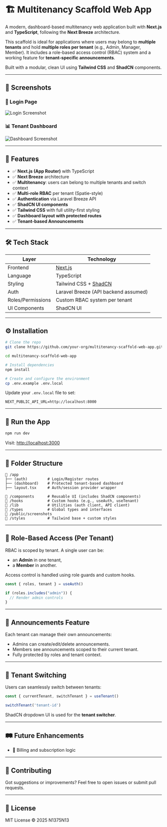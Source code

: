 # 🏗️ Multitenancy Scaffold Web App

A modern, dashboard-based multitenancy web application built with **Next.js** and **TypeScript**, following the **Next Breeze** architecture.

This scaffold is ideal for applications where users may belong to **multiple tenants** and hold **multiple roles per tenant** (e.g., Admin, Manager, Member). It includes a role-based access control (RBAC) system and a working feature for **tenant-specific announcements**.

Built with a modular, clean UI using **Tailwind CSS** and **ShadCN** components.

---

## 📸 Screenshots

### 🔐 Login Page

![Login Screenshot](./public/screenshots/login.png)

### 📊 Tenant Dashboard

![Dashboard Screenshot](./public/screenshots/dashboard.png)

---

## 🧩 Features

- ✅ **Next.js (App Router)** with TypeScript
- ✅ **Next Breeze** architecture
- ✅ **Multitenancy**: users can belong to multiple tenants and switch context
- ✅ **Multi-role RBAC** per tenant (Spatie-style)
- ✅ **Authentication** via Laravel Breeze API
- ✅ **ShadCN UI components**
- ✅ **Tailwind CSS** with full utility-first styling
- ✅ **Dashboard layout with protected routes**
- ✅ **Tenant-based Announcements**

---

## 🛠️ Tech Stack

| Layer            | Technology                            |
|------------------|----------------------------------------|
| Frontend         | [Next.js](https://nextjs.org/)         |
| Language         | TypeScript                             |
| Styling          | Tailwind CSS + [ShadCN](https://ui.shadcn.dev) |
| Auth             | Laravel Breeze (API backend assumed)   |
| Roles/Permissions| Custom RBAC system per tenant          |
| UI Components    | ShadCN UI                              |

---

## ⚙️ Installation

```bash
# Clone the repo
git clone https://github.com/your-org/multitenancy-scaffold-web-app.git

cd multitenancy-scaffold-web-app

# Install dependencies
npm install

# Create and configure the environment
cp .env.example .env.local
````

Update your `.env.local` file to set:

```env
NEXT_PUBLIC_API_URL=http://localhost:8000
```

---

## 🚀 Run the App

```bash
npm run dev
```

Visit: [http://localhost:3000](http://localhost:3000)

---

## 🧱 Folder Structure

```
📁 /app
├── (auth)         # Login/Register routes
├── (dashboard)    # Protected tenant-based dashboard
├── layout.tsx     # Auth/session provider wrapper

📁 /components      # Reusable UI (includes ShadCN components)
📁 /hooks           # Custom hooks (e.g., useAuth, useTenant)
📁 /lib             # Utilities (auth client, API client)
📁 /types           # Global types and interfaces
📁 /public/screenshots
📁 /styles          # Tailwind base + custom styles
```

---

## 🔐 Role-Based Access (Per Tenant)

RBAC is scoped by tenant. A single user can be:

* an **Admin** in one tenant,
* a **Member** in another.

Access control is handled using role guards and custom hooks.

```ts
const { roles, tenant } = useAuth()

if (roles.includes("admin")) {
  // Render admin controls
}
```

---

## 📨 Announcements Feature

Each tenant can manage their own announcements:

* Admins can create/edit/delete announcements.
* Members see announcements scoped to their current tenant.
* Fully protected by roles and tenant context.

---

## 🏢 Tenant Switching

Users can seamlessly switch between tenants:

```ts
const { currentTenant, switchTenant } = useTenant()

switchTenant('tenant-id')
```

ShadCN dropdown UI is used for the **tenant switcher**.

---


## 🛤 Future Enhancements

* 🧾 Billing and subscription logic

---

## 🤝 Contributing

Got suggestions or improvements? Feel free to open issues or submit pull requests.

---

## 📜 License

MIT License © 2025 N1375N13

